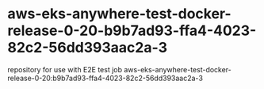 # aws-eks-anywhere-test-docker-release-0-20-b9b7ad93-ffa4-4023-82c2-56dd393aac2a-3
repository for use with E2E test job aws-eks-anywhere-test-docker-release-0-20:b9b7ad93-ffa4-4023-82c2-56dd393aac2a-3
